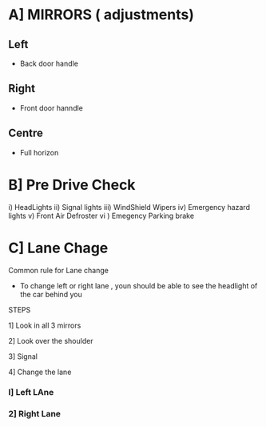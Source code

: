 
# A] MIRRORS ( adjustments)

## Left

- Back door handle 

## Right 
- Front door hanndle 

## Centre

- Full horizon


# B] Pre Drive Check 

i)   HeadLights
ii)  Signal lights
iii) WindShield Wipers
iv)  Emergency hazard lights
v)   Front Air Defroster 
vi ) Emegency Parking brake 



# C] Lane Chage 


Common rule for Lane change

- To change left or right lane  , youn should be able to see the headlight of the car behind you 

STEPS 

1] Look in all 3 mirrors

2] Look over the shoulder 

3] Signal

4] Change the lane 

### I] Left LAne 

### 2] Right Lane 





